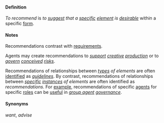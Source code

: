 #### Definition

*To recommend* is *to [suggest](https://github.com/gcassel/Modular-Organization-Terminology/blob/master/terms/suggest.md) that a [specific](https://github.com/gcassel/Modular-Organization-Terminology/blob/master/terms/specific.md) [element](https://github.com/gcassel/Modular-Organization-Terminology/blob/master/terms/element.md) is [desirable](https://github.com/gcassel/Modular-Organization-Terminology/blob/master/terms/goal.md)* within a specific [form](https://github.com/gcassel/Modular-Organization-Terminology/blob/master/terms/form.md).

#### Notes

Recommendations contrast with [requirements](https://github.com/gcassel/Modular-Organization-Terminology/blob/master/terms/require.md).

Agents may create recommendations to *[support](https://github.com/gcassel/Modular-Organization-Terminology/blob/master/terms/support.md) [creative](https://github.com/gcassel/Modular-Organization-Terminology/blob/master/terms/create.md) [production](https://github.com/gcassel/Modular-Organization-Terminology/blob/master/terms/produce.md)* or to *[govern](https://github.com/gcassel/Modular-Organization-Terminology/blob/master/terms/governance.md) [conceived](https://github.com/gcassel/Modular-Organization-Terminology/blob/master/terms/concept.md) [risks](https://github.com/gcassel/Modular-Organization-Terminology/blob/master/terms/risk.md)*.  

Recommendations of relationships between *[types](https://github.com/gcassel/Modular-Organization-Terminology/blob/master/terms/type.md) of elements* are often [identified](https://github.com/gcassel/Modular-Organization-Terminology/blob/master/terms/identify.md) as *[guidelines](https://github.com/gcassel/Modular-Organization-Terminology/blob/master/terms/guideline.md)*.  By contrast, recommendations of relationships between *[specific](https://github.com/gcassel/Modular-Organization-Terminology/blob/master/terms/specific) [instances](https://github.com/gcassel/Modular-Organization-Terminology/blob/master/terms/instance.md) of elements* are often identified as *recommendations*.   For [example](https://github.com/gcassel/Modular-Organization-Terminology/blob/master/terms/example.md), recommendations of specific [agents](https://github.com/gcassel/Modular-Organization-Terminology/blob/master/terms/agent.md) for specific [roles](https://github.com/gcassel/Modular-Organization-Terminology/blob/master/terms/role.md) can be [useful](https://github.com/gcassel/Modular-Organization-Terminology/blob/master/terms/use.md) in *[group agent](https://github.com/gcassel/Modular-Organization-Terminology/blob/master/compound-terms/group-agent.md) [governance](https://github.com/gcassel/Modular-Organization-Terminology/blob/master/terms/governance.md)*.

#### Synonyms

*want*, *advise*
